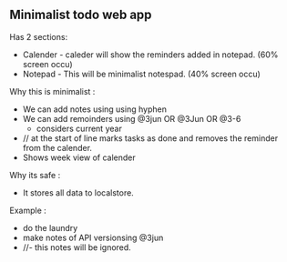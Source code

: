 **Minimalist todo web app**
- 
Has 2 sections:
  -  Calender - caleder will show the reminders added in notepad. (60% screen occu)
  -  Notepad - This will be minimalist notespad. (40% screen occu)

Why this is minimalist :
  - We can add notes using using hyphen
  - We can add remoinders using @3jun OR @3Jun OR @3-6 
      - considers current year
  - // at the start of line marks tasks as done and removes the reminder from the calender.
  - Shows week view of calender

Why its safe : 
  - It stores all data to localstore.

Example :

- do the laundry
- make notes of API versionsing @3jun
- //- this notes will be ignored.

